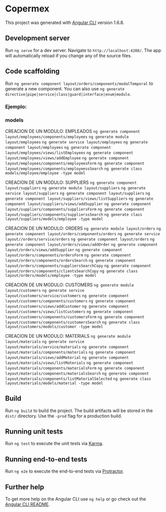 # Copermex

This project was generated with [Angular CLI](https://github.com/angular/angular-cli) version 1.6.8.

## Development server

Run `ng serve` for a dev server. Navigate to `http://localhost:4200/`. The app will automatically reload if you change any of the source files.

## Code scaffolding

Run `ng generate component layout/orders/components/modalTemporal` to generate a new component. You can also use `ng generate directive|pipe|service|class|guard|interface|enum|module`.

### Ejemplo:

### models

CREACION DE UN MODULO: EMPLEADOS
`ng generate component layout/employees/components/employees`
`ng generate module layout/employees`
`ng generate service layout/employees`
`ng generate component layout/employees`
`ng generate component layout/employees/views/listEmployees`
`ng generate component layout/employees/views/addEmployee`
`ng generate component layout/employees/components/employeesForm`
`ng generate component layout/employees/components/employeessSearch`
`ng generate class models/employee/employee -type model`


CREACION DE UN MODULO: SUPPLIERS
`ng generate component layout/suppliers`
`ng generate module layout/suppliers`
`ng generate service layout/suppliers`
`ng generate component layout/suppliers`
`ng generate component layout/suppliers/views/listSuppliers`
`ng generate component layout/suppliers/views/addSupplier`
`ng generate component layout/suppliers/components/suppliersForm`
`ng generate component layout/suppliers/components/supplierssSearch`
`ng generate class layout/suppliers/models/employee -type model`

CREACION DE UN MODULO: ORDERS
`ng generate module layout/orders`
`ng generate component layout/orders/components/orders`
`ng generate service layout//orders/service/orders`
`ng generate component layout/orders`
`ng generate component layout/orders/views/addOrder`
`ng generate component layout/orders/views/addSupplier`
`ng generate component layout/orders/components/ordersForm`
`ng generate component layout/orders/components/ordersSearch`
`ng generate component layout/orders/components/suppliersSearchCopy`
`ng generate component layout/orders/components/clientsSearchCopy`
`ng generate class layout/orders/models/employee -type model`

CREACION DE UN MODULO: CUSTOMERS
`ng generate module layout/customers`
`ng generate service layout/customers/service/customers`
`ng generate component layout/customers/components/customers`
`ng generate component layout/customers/views/addCustomer`
`ng generate component layout/customers/views/listCustomers`
`ng generate component layout/customers/components/customersForm`
`ng generate component layout/customers/components/customersSearch`
`ng generate class layout/customers/models/customer -type model`

CREACION DE UN MODULO: MATERIALS
`ng generate module layout/materials`
`ng generate service layout/materials/service/materials`
`ng generate component layout/materials/components/materials`
`ng generate component layout/materials/views/addMaterial`
`ng generate component layout/materials/views/listMaterials`
`ng generate component layout/materials/components/materialsForm`
`ng generate component layout/materials/components/materialsSearch`
`ng generate component layout/materials/components/listMaterialSelected`
`ng generate class layout/materials/models/material -type model`

## Build

Run `ng build` to build the project. The build artifacts will be stored in the `dist/` directory. Use the `-prod` flag for a production build.

## Running unit tests

Run `ng test` to execute the unit tests via [Karma](https://karma-runner.github.io).

## Running end-to-end tests

Run `ng e2e` to execute the end-to-end tests via [Protractor](http://www.protractortest.org/).

## Further help

To get more help on the Angular CLI use `ng help` or go check out the [Angular CLI README](https://github.com/angular/angular-cli/blob/master/README.md).
